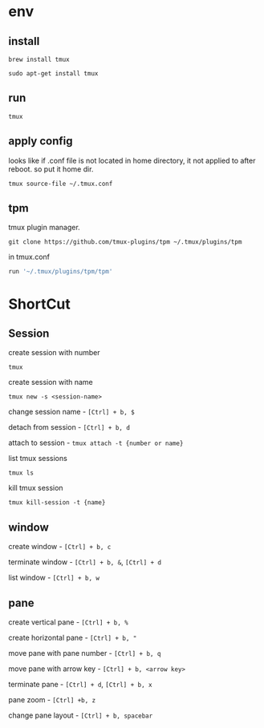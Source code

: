 # env

## install

```
brew install tmux
```

```
sudo apt-get install tmux
```

## run

```
tmux
```

## apply config

looks like if .conf file is not located in home directory,
it not applied to after reboot.
so put it home dir.

```
tmux source-file ~/.tmux.conf
```

## tpm

tmux plugin manager.
```
git clone https://github.com/tmux-plugins/tpm ~/.tmux/plugins/tpm
```

in tmux.conf
```bash
run '~/.tmux/plugins/tpm/tpm'
```

# ShortCut

## Session

create session with number

```
tmux
```

create session with name

```
tmux new -s <session-name>
```

change session name - `[Ctrl] + b, $`

detach from session - `[Ctrl] + b, d`

attach to session - `tmux attach -t {number or name}`

list tmux sessions

```
tmux ls
```

kill tmux session

```
tmux kill-session -t {name}
```

## window

create window - `[Ctrl] + b, c`

terminate window - `[Ctrl] + b, &`, `[Ctrl] + d`

list window - `[Ctrl] + b, w`

## pane

create vertical pane - `[Ctrl] + b, %`

create horizontal pane - `[Ctrl] + b, "`

move pane with pane number - `[Ctrl] + b, q`

move pane with arrow key - `[Ctrl] + b, <arrow key>`

terminate pane - `[Ctrl] + d`, `[Ctrl] + b, x`

pane zoom - `[Ctrl] +b, z`

change pane layout - `[Ctrl] + b, spacebar`
